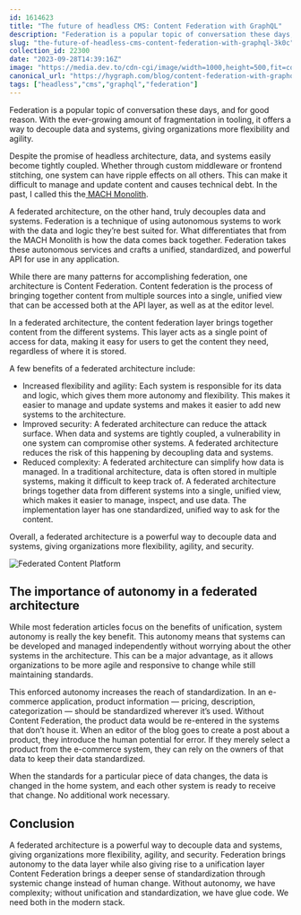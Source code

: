 ```yaml
---
id: 1614623
title: "The future of headless CMS: Content Federation with GraphQL"
description: "Federation is a popular topic of conversation these days, and for good reason. With the ever-growing..."
slug: "the-future-of-headless-cms-content-federation-with-graphql-3k0c"
collection_id: 22300
date: "2023-09-28T14:39:16Z"
image: "https://media.dev.to/cdn-cgi/image/width=1000,height=500,fit=cover,gravity=auto,format=auto/https%3A%2F%2Fdev-to-uploads.s3.amazonaws.com%2Fuploads%2Farticles%2F9pk8b2ihfddxqlt3w4tu.jpg"
canonical_url: "https://hygraph.com/blog/content-federation-with-graphql"
tags: ["headless","cms","graphql","federation"]
---
```


Federation is a popular topic of conversation these days, and for good reason. With the ever-growing amount of fragmentation in tooling, it offers a way to decouple data and systems, giving organizations more flexibility and agility.

Despite the promise of headless architecture, data, and systems easily become tightly coupled. Whether through custom middleware or frontend stitching, one system can have ripple effects on all others. This can make it difficult to manage and update content and causes technical debt. In the past, I called this the[ MACH Monolith](https://www.linkedin.com/pulse/mach-monolith-tim-benniks/).

A federated architecture, on the other hand, truly decouples data and systems. Federation is a technique of using autonomous systems to work with the data and logic they’re best suited for. What differentiates that from the MACH Monolith is how the data comes back together. Federation takes these autonomous services and crafts a unified, standardized, and powerful API for use in any application.

While there are many patterns for accomplishing federation, one architecture is Content Federation. Content federation is the process of bringing together content from multiple sources into a single, unified view that can be accessed both at the API layer, as well as at the editor level.

In a federated architecture, the content federation layer brings together content from the different systems. This layer acts as a single point of access for data, making it easy for users to get the content they need, regardless of where it is stored.

A few benefits of a federated architecture include:
* Increased flexibility and agility: Each system is responsible for its data and logic, which gives them more autonomy and flexibility. This makes it easier to manage and update systems and makes it easier to add new systems to the architecture.
* Improved security: A federated architecture can reduce the attack surface. When data and systems are tightly coupled, a vulnerability in one system can compromise other systems. A federated architecture reduces the risk of this happening by decoupling data and systems.
* Reduced complexity: A federated architecture can simplify how data is managed. In a traditional architecture, data is often stored in multiple systems, making it difficult to keep track of. A federated architecture brings together data from different systems into a single, unified view, which makes it easier to manage, inspect, and use data. The implementation layer has one standardized, unified way to ask for the content.

Overall, a federated architecture is a powerful way to decouple data and systems, giving organizations more flexibility, agility, and security.

![Federated Content Platform](https://media.graphassets.com/4wC9B4MBSaZDeQvB26QA)

## The importance of autonomy in a federated architecture

While most federation articles focus on the benefits of unification, system autonomy is really the key benefit. This autonomy means that systems can be developed and managed independently without worrying about the other systems in the architecture. This can be a major advantage, as it allows organizations to be more agile and responsive to change while still maintaining standards.

This enforced autonomy increases the reach of standardization. In an e-commerce application, product information — pricing, description, categorization — should be standardized wherever it’s used. Without Content Federation, the product data would be re-entered in the systems that don’t house it. When an editor of the blog goes to create a post about a product, they introduce the human potential for error. If they merely select a product from the e-commerce system, they can rely on the owners of that data to keep their data standardized.

When the standards for a particular piece of data changes, the data is changed in the home system, and each other system is ready to receive that change. No additional work necessary.

## Conclusion

A federated architecture is a powerful way to decouple data and systems, giving organizations more flexibility, agility, and security. Federation brings autonomy to the data layer while also giving rise to a unification layer Content Federation brings a deeper sense of standardization through systemic change instead of human change. Without autonomy, we have complexity; without unification and standardization, we have glue code. We need both in the modern stack.
